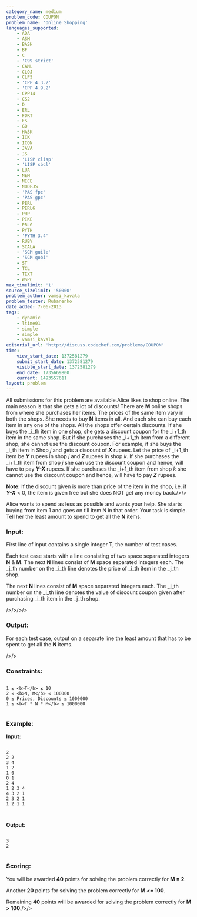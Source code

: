 ```yaml
---
category_name: medium
problem_code: COUPON
problem_name: 'Online Shopping'
languages_supported:
    - ADA
    - ASM
    - BASH
    - BF
    - C
    - 'C99 strict'
    - CAML
    - CLOJ
    - CLPS
    - 'CPP 4.3.2'
    - 'CPP 4.9.2'
    - CPP14
    - CS2
    - D
    - ERL
    - FORT
    - FS
    - GO
    - HASK
    - ICK
    - ICON
    - JAVA
    - JS
    - 'LISP clisp'
    - 'LISP sbcl'
    - LUA
    - NEM
    - NICE
    - NODEJS
    - 'PAS fpc'
    - 'PAS gpc'
    - PERL
    - PERL6
    - PHP
    - PIKE
    - PRLG
    - PYTH
    - 'PYTH 3.4'
    - RUBY
    - SCALA
    - 'SCM guile'
    - 'SCM qobi'
    - ST
    - TCL
    - TEXT
    - WSPC
max_timelimit: '1'
source_sizelimit: '50000'
problem_author: vamsi_kavala
problem_tester: Rubanenko
date_added: 7-06-2013
tags:
    - dynamic
    - ltime01
    - simple
    - simple
    - vamsi_kavala
editorial_url: 'http://discuss.codechef.com/problems/COUPON'
time:
    view_start_date: 1372581279
    submit_start_date: 1372581279
    visible_start_date: 1372581279
    end_date: 1735669800
    current: 1493557611
layout: problem
---
```

All submissions for this problem are available.Alice likes to shop online. The main reason is that she gets a lot of discounts! There are **M** online shops from where she purchases her items. The prices of the same item vary in both the shops. She needs to buy **N** items in all. And each she can buy each item in any one of the shops. All the shops offer certain discounts. If she buys the _i_th item in one shop, she gets a discount coupon for the _i+1_th item in the same shop. But if she purchases the _i+1_th item from a different shop, she cannot use the discount coupon.
 For example, if she buys the _i_th item in Shop _j_ and gets a discount of _**X**_ rupees. Let the price of _i+1_th item be _**Y**_ rupees in shop _j_ and _**Z**_ rupees in shop _k_. If she purchases the _i+1_th item from shop _j_ she can use the discount coupon and hence, will have to pay _**Y-X**_ rupees. If she purchases the _i+1_th item from shop _k_ she cannot use the discount coupon and hence, will have to pay _**Z**_ rupees.

**Note:** If the discount given is more than price of the item in the shop, i.e. if _**Y-X**_ < 0, the item is given free but she does NOT get any money back./>/>

Alice wants to spend as less as possible and wants your help. She starts buying from item 1 and goes on till item N in that order. Your task is simple. Tell her the least amount to spend to get all the **N** items.

### Input:

First line of input contains a single integer **T**, the number of test cases.

Each test case starts with a line consisting of two space separated integers **N** & **M**.
The next **N** lines consist of **M** space separated integers each. The _j_th number on the _i_th line denotes the price of _i_th item in the _j_th shop.

The next **N** lines consist of **M** space separated integers each. The _j_th number on the _i_th line denotes the value of discount coupon given after purchasing _i_th item in the _j_th shop.

/>/>/>/>

### Output:

For each test case, output on a separate line the least amount that has to be spent to get all the **N** items.

/>/>

### Constraints:

```

1 ≤ <b>T</b> ≤ 10
2 ≤ <b>N, M</b> ≤ 100000
0 ≤ Prices, Discounts ≤ 1000000
1 ≤ <b>T * N * M</b> ≤ 1000000


```
### Example:

**Input:**

```

2
2 2
3 4
1 2
1 0
0 1
2 4
1 2 3 4
4 3 2 1
2 3 2 1
1 2 1 1



```
**Output:**

```

3
2


```
### Scoring:

You will be awarded **40** points for solving the problem correctly for **M = 2**.

Another **20** points for solving the problem correctly for **M <= 100**.

Remaining **40** points will be awarded for solving the problem correctly for **M > 100**./>/>